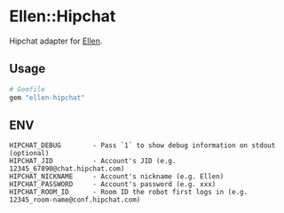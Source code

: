 # Ellen::Hipchat
Hipchat adapter for [Ellen](https://github.com/r7kamura/ellen).

## Usage
```ruby
# Gemfile
gem "ellen-hipchat"
```

## ENV
```
HIPCHAT_DEBUG        - Pass `1` to show debug information on stdout (optional)
HIPCHAT_JID          - Account's JID (e.g. 12345_67890@chat.hipchat.com)
HIPCHAT_NICKNAME     - Account's nickname (e.g. Ellen)
HIPCHAT_PASSWORD     - Account's password (e.g. xxx)
HIPCHAT_ROOM_ID      - Room ID the robot first logs in (e.g. 12345_room-name@conf.hipchat.com)
```
